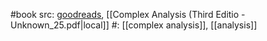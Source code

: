 #book 
src: [goodreads](https://www.goodreads.com/book/show/2437190.Complex_Analysis?from_search=true&from_srp=true&qid=7WjKRPNoNy&rank=1), [[Complex Analysis (Third Editio - Unknown_25.pdf|local]] 
#: [[complex analysis]], [[analysis]] 